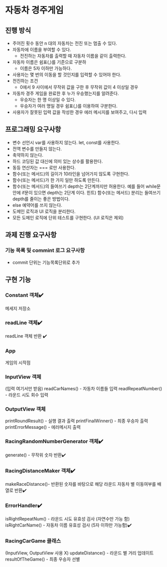 # 자동차 경주게임

## 진행 방식

- 주어진 횟수 동안 n 대의 자동차는 전진 또는 멈출 수 있다.
- 자동차에 이름을 부여할 수 있다.
  - 전진하는 자동차를 출력할 때 자동차 이름을 같이 출력한다.
- 자동차 이름은 쉼표(,)를 기준으로 구분하
  - 이름은 5자 이하만 가능하다.
- 사용자는 몇 번의 이동을 할 것인지를 입력할 수 있어야 한다.
- 전진하는 조건
  - 0에서 9 사이에서 무작위 값을 구한 후 무작위 값이 4 이상일 경우
- 자동차 경주 게임을 완료한 후 누가 우승했는지를 알려준다.
  - 우승자는 한 명 이상일 수 있다.
  - 우승자가 여러 명일 경우 쉼표(,)를 이용하여 구분한다.
- 사용자가 잘못된 입력 값을 작성한 경우 에러 메시지를 보여주고, 다시 입력

## 프로그래밍 요구사항

- 변수 선언시 var를 사용하지 않는다. let, const를 사용한다.
- 전역 변수를 만들지 않는다.
- 축약하지 않는다.
- 하드 코딩된 값 대신에 의미 있는 상수를 활용한다.
- 동등 연산자는 === 로만 사용한다.
- 함수(또는 메서드)의 길이가 10라인을 넘어가지 않도록 구현한다.
- 함수(또는 메서드)가 한 가지 일만 하도록 만든다.
- 함수(또는 메서드)의 들여쓰기 depth는 2단계까지만 허용한다.
  예를 들어 while문 안에 if문이 있으면 depth는 2단계 이다.
  힌트) 함수(또는 메서드) 분리는 들여쓰기 depth를 줄이는 좋은 방법이다.
- else 예약어를 쓰지 않는다.
- 도메인 로직과 UI 로직을 분리한다.
- 모든 도메인 로직에 단위 테스트를 구현한다. (UI 로직은 제외)

## 과제 진행 요구사항

### 기능 목록 및 commint 로그 요구사항

- commit 단위는 기능목록단위로 추가

## 구현 기능

### Constant 객체✔️
메세지 저장소

### readLine 객체✔️
readLine 객체 반환 ✔️

### App

게임의 시작점

### InputView 객체

(입력 여기서만 받음)
readCarNames() - 자동차 이름들 입력
readRepeatNumber() - 라운드 시도 회수 입력

### OutputView 객체

printRoundResult() - 실행 결과 출력
printFinalWinner() - 최종 우승자 출력
printErrorMessage() - 에러메시지 출력

### RacingRandomNumberGenerator 객체✔️

generate() - 무작위 숫자 반환✔️

### RacingDistanceMaker 객체✔️

makeRaceDistance()- 반환된 숫자를 바탕으로 해당 라운드 자동차 별 이동여부를 배열로 반환✔️

### ErrorHandler✔️

isRightRepeatNum() - 라운드 시도 유효성 검사 (자연수만 가능 함)
isRightCarName() - 자동차 이름 유효성 검사 (5자 이하만 가능함)✔️

### RacingCarGame 클래스

(InputView, OutputView 사용 X)
updateDistance() - 라운드 별 거리 업데이트
resultOfTheGame() - 최종 우승자 선별
